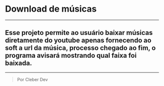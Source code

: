 # Download de músicas

***

## Esse projeto permite ao usuário baixar músicas diretamente do youtube apenas fornecendo ao soft a url da música, processo chegado ao fim, o programa avisará mostrando qual faixa foi baixada.


***
> Por Cleber Dev
